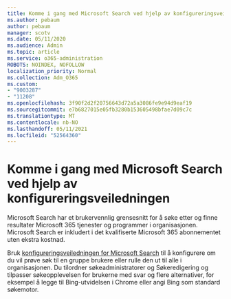 ```yaml
---
title: Komme i gang med Microsoft Search ved hjelp av konfigureringsveiledningen
ms.author: pebaum
author: pebaum
manager: scotv
ms.date: 05/11/2020
ms.audience: Admin
ms.topic: article
ms.service: o365-administration
ROBOTS: NOINDEX, NOFOLLOW
localization_priority: Normal
ms.collection: Adm_O365
ms.custom:
- "9003287"
- "11208"
ms.openlocfilehash: 3f90f2d2f20756643d72a5a3086fe9e94d9eaf19
ms.sourcegitcommit: e7b6827015e05fb3280b153605498bfae7d09c7c
ms.translationtype: MT
ms.contentlocale: nb-NO
ms.lasthandoff: 05/11/2021
ms.locfileid: "52564360"
---
```

# <a name="get-started-with-microsoft-search-using-the-set-up-guide"></a>Komme i gang med Microsoft Search ved hjelp av konfigureringsveiledningen

Microsoft Search har et brukervennlig grensesnitt for å søke etter og finne resultater Microsoft 365 tjenester og programmer i organisasjonen. Microsoft Search er inkludert i det kvalifiserte Microsoft 365 abonnementet uten ekstra kostnad. 

Bruk [konfigureringsveiledningen for Microsoft Search](https://go.microsoft.com/fwlink/?linkid=2156919) til å konfigurere om du vil prøve søk til en gruppe brukere eller rulle den ut til alle i organisasjonen. Du tilordner søkeadministratorer og Søkeredigering og tilpasser søkeopplevelsen for brukerne med svar og flere alternativer, for eksempel å legge til Bing-utvidelsen i Chrome eller angi Bing som standard søkemotor.